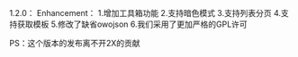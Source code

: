 1.2.0：
Enhancement：
1.增加工具箱功能
2.支持暗色模式
3.支持列表分页
4.支持获取模板
5.修改了缺省owojson
6.我们采用了更加严格的GPL许可


PS：这个版本的发布离不开2X的贡献
